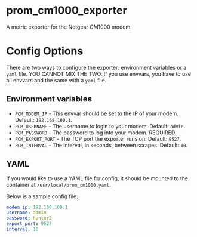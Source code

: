 # prom_cm1000_exporter

A metric exporter for the Netgear CM1000 modem.

# Config Options

There are two ways to configure the exporter: environment variables or a `yaml` file. YOU CANNOT MIX THE TWO. If you use envvars, you have to use all envvars and the same with a `yaml` file.

## Environment variables

* `PCM_MODEM_IP` - This envvar should be set to the IP of your modem. Default: `192.168.100.1`.
* `PCM_USERNAME` - The username to login to your modem. Default: `admin`.
* `PCM_PASSWORD` - The password to log into your modem. REQUIRED.
* `PCM_EXPORT_PORT` - The TCP port the exporter runs on. Default: `9527`.
* `PCM_INTERVAL` - The interval, in seconds, between scrapes. Default: `10`.

## YAML

If you would like to use a YAML file for config, it should be mounted to the container at `/usr/local/prom_cm1000.yaml`.

Below is a sample config file:

```yaml
modem_ip: 192.168.100.1
username: admin
password: hunter2
export_port: 9527
interval: 10
```
